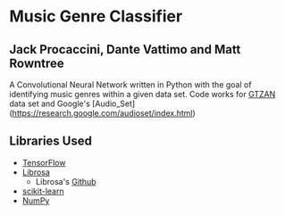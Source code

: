 # Music Genre Classifier
## Jack Procaccini, Dante Vattimo and Matt Rowntree

A Convolutional Neural Network written in Python with the goal of identifying music genres within a given data set.
Code works for [GTZAN](http://marsyas.info/downloads/datasets.html) data set and Google's [Audio_Set] (https://research.google.com/audioset/index.html)

## Libraries Used
* [TensorFlow](https://www.tensorflow.org/)
* [Librosa](https://librosa.org/doc/latest/index.html)
    * Librosa's [Github](https://github.com/librosa/librosa)
* [scikit-learn](https://scikit-learn.org/stable/)
* [NumPy](https://numpy.org/)